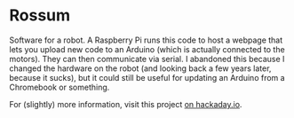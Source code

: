 # Rossum

Software for a robot. A Raspberry Pi runs this code to host a webpage that lets you upload new code to an Arduino (which is actually connected to the motors). They can then communicate via serial.
I abandoned this because I changed the hardware on the robot (and looking back a few years later, because it sucks), but it could still be useful for updating an Arduino from a Chromebook or something.

For (slightly) more information, visit this project [on hackaday.io](https://hackaday.io/project/9440).
